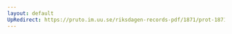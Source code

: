 ```yaml
---
layout: default
UpRedirect: https://pruto.im.uu.se/riksdagen-records-pdf/1871/prot-1871-urtima-ak--915/prot-1871-urtima-ak--915_002.pdf
---
```

